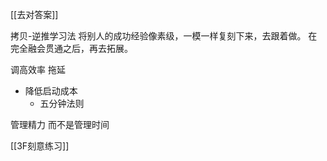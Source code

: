 
[[去对答案]]

拷贝-逆推学习法
将别人的成功经验像素级，一模一样复刻下来，去跟着做。
在完全融会贯通之后，再去拓展。

调高效率
拖延
- 降低启动成本
	- 五分钟法则


管理精力 而不是管理时间


[[3F刻意练习]]